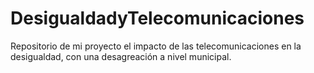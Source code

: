 # DesigualdadyTelecomunicaciones
Repositorio de mi proyecto el impacto de las telecomunicaciones en la desigualdad, con una desagreación a nivel municipal.
